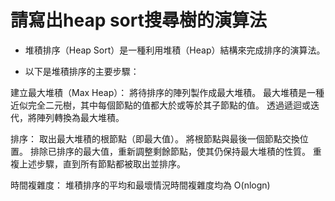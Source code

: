 # 請寫出heap sort搜尋樹的演算法
- 堆積排序（Heap Sort）是一種利用堆積（Heap）結構來完成排序的演算法。

- 以下是堆積排序的主要步驟：

建立最大堆積（Max Heap）：
將待排序的陣列製作成最大堆積。
最大堆積是一種近似完全二元樹，其中每個節點的值都大於或等於其子節點的值。
透過遞迴或迭代，將陣列轉換為最大堆積。

排序：
取出最大堆積的根節點（即最大值）。
將根節點與最後一個節點交換位置。
排除已排序的最大值，重新調整剩餘節點，使其仍保持最大堆積的性質。
重複上述步驟，直到所有節點都被取出並排序。

時間複雜度：
堆積排序的平均和最壞情況時間複雜度均為 O(nlogn)
